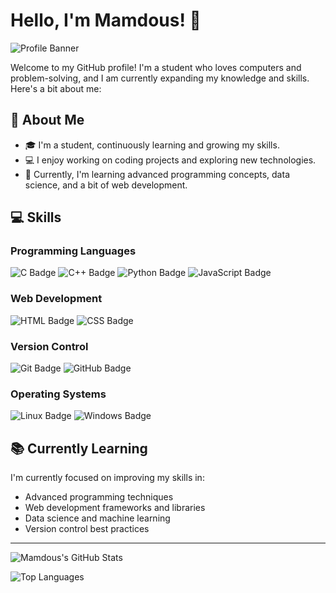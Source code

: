 # Hello, I'm Mamdous! 👋

![Profile Banner](https://your-image-hosting-service.com/your-custom-banner.png)

Welcome to my GitHub profile! I'm a student who loves computers and problem-solving, and I am currently expanding my knowledge and skills. Here's a bit about me:

## 🌟 About Me

- 🎓 I'm a student, continuously learning and growing my skills.
- 💻 I enjoy working on coding projects and exploring new technologies.
- 🌱 Currently, I'm learning advanced programming concepts, data science, and a bit of web development.

## 💻 Skills

### Programming Languages
![C Badge](https://img.shields.io/badge/C-A8B9CC?style=flat-square&logo=c&logoColor=white)
![C++ Badge](https://img.shields.io/badge/C++-00599C?style=flat-square&logo=c%2B%2B&logoColor=white)
![Python Badge](https://img.shields.io/badge/Python-3776AB?style=flat-square&logo=python&logoColor=white)
![JavaScript Badge](https://img.shields.io/badge/JavaScript-F7DF1E?style=flat-square&logo=javascript&logoColor=black)

### Web Development
![HTML Badge](https://img.shields.io/badge/HTML5-E34F26?style=flat-square&logo=html5&logoColor=white)
![CSS Badge](https://img.shields.io/badge/CSS3-1572B6?style=flat-square&logo=css3&logoColor=white)

### Version Control
![Git Badge](https://img.shields.io/badge/Git-F05032?style=flat-square&logo=git&logoColor=white)
![GitHub Badge](https://img.shields.io/badge/GitHub-181717?style=flat-square&logo=github&logoColor=white)

### Operating Systems
![Linux Badge](https://img.shields.io/badge/Linux-FCC624?style=flat-square&logo=linux&logoColor=black)
![Windows Badge](https://img.shields.io/badge/Windows-0078D4?style=flat-square&logo=windows&logoColor=white)


## 📚 Currently Learning

I'm currently focused on improving my skills in:

- Advanced programming techniques
- Web development frameworks and libraries
- Data science and machine learning
- Version control best practices

---

![Mamdous's GitHub Stats](https://github-readme-stats.vercel.app/api?username=Mamdous&show_icons=true&theme=radical)

![Top Languages](https://github-readme-stats.vercel.app/api/top-langs/?username=Mamdous&layout=compact&theme=radical)
